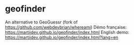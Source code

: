 # geofinder
An alternative to GeoGuessr (fork of https://github.com/webdevbrian/whereami)
Démo française: https://martiidev.github.io/geofinder/index.html
English demo: https://martiidev.github.io/geofinder/index.html?lang=en
